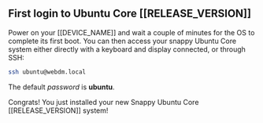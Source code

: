 ## First login to Ubuntu Core [[RELEASE_VERSION]]

Power on your [[DEVICE_NAME]] and wait a couple of minutes for the OS to complete its first boot. You can then access your snappy Ubuntu Core system either directly with a keyboard and display connected, or through SSH:
```sh
ssh ubuntu@webdm.local
```
The default *password* is **ubuntu**.

Congrats! You just installed your new Snappy Ubuntu Core [[RELEASE_VERSION]] system!

